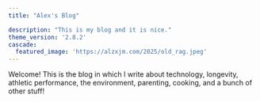 ```yaml
---
title: "Alex's Blog"

description: "This is my blog and it is nice."
theme_version: '2.8.2'
cascade:
  featured_image: 'https://alzxjm.com/2025/old_rag.jpeg'
---
```


Welcome! This is the blog in which I write about technology, longevity, athletic performance, the environment, parenting, cooking, and a bunch of other stuff!
